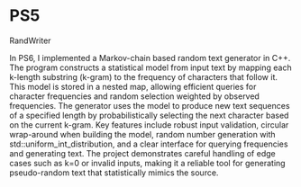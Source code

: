 # PS5
RandWriter


In PS6, I implemented a Markov-chain based random text generator in C++. The program constructs a statistical model from input text by mapping each k-length substring (k-gram) to the frequency of characters that follow it. This model is stored in a nested map, allowing efficient queries for character frequencies and random selection weighted by observed frequencies. The generator uses the model to produce new text sequences of a specified length by probabilistically selecting the next character based on the current k-gram. Key features include robust input validation, circular wrap-around when building the model, random number generation with std::uniform_int_distribution, and a clear interface for querying frequencies and generating text. The project demonstrates careful handling of edge cases such as k=0 or invalid inputs, making it a reliable tool for generating pseudo-random text that statistically mimics the source.



